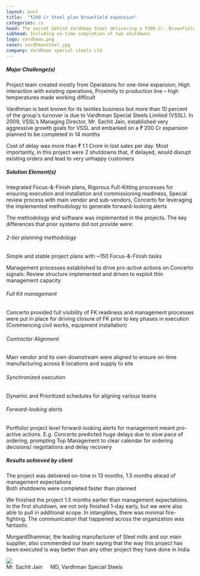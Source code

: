 ```yaml
---
layout: post
title:  "₹200 Cr Steel plan Brownfield expansion"
categories: cs
head: The secret behind Vardhman Steel delivering a ₹200 Cr. Brownfield Expansion 1.5 months ahead of management target
subhead: Including on-time completion of two shutdowns
logo: vardhman.png
cover: vardhmansteel.jpg
company: Vardhman special steels Ltd
---
```


<h5 class="bkc bold">Major Challenge(s)</h5>
Project team created mostly from Operations for one-time expansion, High interaction with existing operations, Proximity to production line – high temperatures made working difficult

Vardhman is best known for its textiles business but more than 10 percent of the group's turnover is due to Vardhman Special Steels Limited (VSSL). In 2009, VSSL’s Managing Director, Mr. Sachit Jain, established very aggressive growth goals for VSSL and embarked on a ₹ 200 Cr expansion planned to be completed in 14 months

<p class="pullout compass m-ws-top"><span class="bkc f-1-25x">Cost of delay was more than ₹ 1.1 Crore in lost sales per day.</span>
Most importantly, in this project were 2 shutdowns that, if delayed, would disrupt existing orders and
lead to very unhappy customers</p>

<h5 class="bkc bold">Solution Element(s)</h5>
Integrated Focus-&-Finish plans, Rigorous Full-Kitting processes for ensuring execution and installation and
commissioning readiness, Special review process with main vendor and sub-vendors, Concerto for leveraging the implemented
methodology to generate forward-looking alerts

The methodology and software was implemented in the projects. The key differences that prior systems did not provide were:

<h6 class="bkc bold nm">2-tier planning methodology</h6>
Simple and stable project plans with ~150 Focus-&-Finish tasks

Management processes established to drive pro-active actions on Concerto signals: Review structure implemented and driven to exploit thin management
capacity

<h6 class="bkc bold nm">Full Kit management</h6>
Concerto provided full visibility of FK readiness and management processes were put in place for driving closure of FK prior to key phases
in execution (Commencing civil works, equipment installation)

<h6 class="bkc bold nm">Contractor Alignment</h6>
Main vendor and its own downstream were aligned to ensure on-time manufacturing across 6 locations and supply to site

<h6 class="bkc bold nm">Synchronized execution</h6>
Dynamic and Prioritized schedules for aligning various teams

<h6 class="bkc bold nm">Forward-looking alerts</h6>
Portfolio/ project level forward-looking alerts for management meant pro-active actions. E.g. Concerto predicted huge delays due to
slow pace of ordering, prompting Top Management to clear calendar for ordering decisions/ negotiations and delay recovery

<h5 class="bkc bold nm">Results achieved by client</h5>

<p class="pullout check m-ws-top"><div class="bkc f-1-25x">The project was delivered on-time in 13 months, 1.5 months ahead of management expectations</div>
Both shutdowns were completed faster than planned
</p>
<div class="callout dbbg">
	<p class="s wc">
		We finished the project 1.5 months earlier than management expectations. In the first shutdown, we not only finished 1-day early, but we were also able to pull in additional scope. In intangibles, there was minimal fire-fighting. The communication that happened across the organization was fantastic.
	</p>
	<p class="s wc">MorgardShammar, the leading manufacturer of Steel mills and our main supplier, also commended our team saying that the way this project has been executed is way better than any other project they have done in India
	</p>
	<div class="row">
		<div class="small-2 columns">
			<img src="{{site.url}}/assets/img/profile/sachitjain.jpeg" class="circle-img br">
		</div>
		<div class="small-10 columns np">
			<div class="wc">Mr. Sachit Jain</div>
			<div class="s wcolor">MD, Vardhman Special Steels</div>
		</div>
	</div>
</div>
